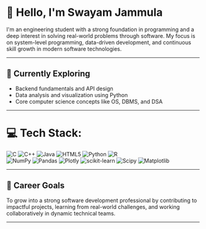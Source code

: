 
# 👋 Hello, I'm Swayam Jammula

I'm an engineering student with a strong foundation in programming and a deep interest in solving real-world problems through software. My focus is on system-level programming, data-driven development, and continuous skill growth in modern software technologies.

---

## 🚀 Currently Exploring
- Backend fundamentals and API design  
- Data analysis and visualization using Python  
- Core computer science concepts like OS, DBMS, and DSA

---

# 💻 Tech Stack:
![C](https://img.shields.io/badge/c-%2300599C.svg?style=for-the-badge&logo=c&logoColor=white) 
![C++](https://img.shields.io/badge/c++-%2300599C.svg?style=for-the-badge&logo=c%2B%2B&logoColor=white) 
![Java](https://img.shields.io/badge/java-%23ED8B00.svg?style=for-the-badge&logo=openjdk&logoColor=white) 
![HTML5](https://img.shields.io/badge/html5-%23E34F26.svg?style=for-the-badge&logo=html5&logoColor=white) 
![Python](https://img.shields.io/badge/python-3670A0?style=for-the-badge&logo=python&logoColor=ffdd54) 
![R](https://img.shields.io/badge/r-%23276DC3.svg?style=for-the-badge&logo=r&logoColor=white)  
![NumPy](https://img.shields.io/badge/numpy-%23013243.svg?style=for-the-badge&logo=numpy&logoColor=white) 
![Pandas](https://img.shields.io/badge/pandas-%23150458.svg?style=for-the-badge&logo=pandas&logoColor=white) 
![Plotly](https://img.shields.io/badge/Plotly-%233F4F75.svg?style=for-the-badge&logo=plotly&logoColor=white) 
![scikit-learn](https://img.shields.io/badge/scikit--learn-%23F7931E.svg?style=for-the-badge&logo=scikit-learn&logoColor=white) 
![Scipy](https://img.shields.io/badge/SciPy-%230C55A5.svg?style=for-the-badge&logo=scipy&logoColor=%white) 
![Matplotlib](https://img.shields.io/badge/Matplotlib-%23ffffff.svg?style=for-the-badge&logo=Matplotlib&logoColor=black) 

---

## 🎯 Career Goals
To grow into a strong software development professional by contributing to impactful projects, learning from real-world challenges, and working collaboratively in dynamic technical teams.

---

<!--## 📫 Let’s Connect
I'm open to internships, collaborations, and learning opportunities in software development and data-driven domains.  
Reach me on [LinkedIn](https://www.linkedin.com/) or via email.

---   
# 📊 GitHub Stats:
![](https://github-readme-stats.vercel.app/api?username=swayamj2495&theme=merko&hide_border=false&include_all_commits=false&count_private=false)  
![](https://nirzak-streak-stats.vercel.app/?user=swayamj2495&theme=merko&hide_border=false)  
![](https://github-readme-stats.vercel.app/api/top-langs/?username=swayamj2495&theme=merko&hide_border=false&include_all_commits=false&count_private=false&layout=compact)

---
-->

<!-- Proudly created with GPRM ( https://gprm.itsvg.in ) -->


<!-- Optional: GitHub Stats Section -->
<!--
![Swayam's GitHub Stats](https://github-readme-stats.vercel.app/api?username=<your-username>&show_icons=true&theme=default)
-->





<!--
**swayamj2495/swayamj2495** is a ✨ _special_ ✨ repository because its `README.md` (this file) appears on your GitHub profile.

Here are some ideas to get you started:

- 🔭 I’m currently working on ...
- 🌱 I’m currently learning ...
- 👯 I’m looking to collaborate on ...
- 🤔 I’m looking for help with ...
- 💬 Ask me about ...
- 📫 How to reach me: ...
- 😄 Pronouns: ...
- ⚡ Fun fact: ...
-->
